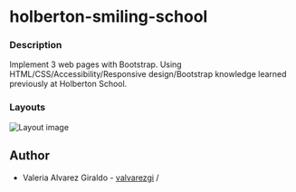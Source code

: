 # holberton-smiling-school

### Description

Implement 3 web pages with Bootstrap. Using HTML/CSS/Accessibility/Responsive design/Bootstrap knowledge learned previously at Holberton School.

### Layouts


![Layout image](images/result.jpg)

## Author

- Valeria Alvarez Giraldo - [valvarezgi](https://github.com/valvarezgi) /
